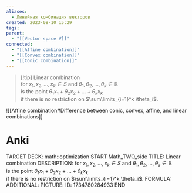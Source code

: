 ```yaml
---
aliases:
  - Линейная комбинация векторов
created: 2023-08-10 15:29
tags: 
parent:
  - "[[Vector space V]]"
connected:
  - "[[Affine combination]]"
  - "[[Convex combination]]"
  - "[[Conic combination]]"
---
```


> [!tip] Linear combination  
for $x_1, x_2, \ldots, x_k \in S$ and $\theta_1, \theta_2, \ldots, \theta_k \in \mathbb{R}$  
is the point $\theta_1 x_1 + \theta_2 x_2 + \ldots + \theta_k x_k$  
if there is no restriction on $\sum\limits_{i=1}^k \theta_i$.


![[Affine combination#Difference between conic, convex, affine, and linear combinations]]


# Anki
TARGET DECK: math::optimization
START
Math_TWO_side
TITLE: Linear combination
DESCRIPTION: for $x_1, x_2, \ldots, x_k \in S$ and $\theta_1, \theta_2, \ldots, \theta_k \in \mathbb{R}$  
is the point $\theta_1 x_1 + \theta_2 x_2 + \ldots + \theta_k x_k$  
if there is no restriction on $\sum\limits_{i=1}^k \theta_i$.
FORMULA: 
ADDITIONAL:
PICTURE:
ID: 1734780284933
END



